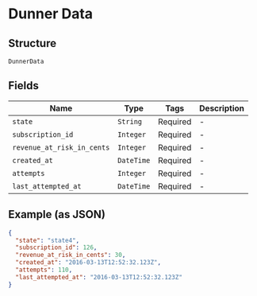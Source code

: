 
# Dunner Data

## Structure

`DunnerData`

## Fields

| Name | Type | Tags | Description |
|  --- | --- | --- | --- |
| `state` | `String` | Required | - |
| `subscription_id` | `Integer` | Required | - |
| `revenue_at_risk_in_cents` | `Integer` | Required | - |
| `created_at` | `DateTime` | Required | - |
| `attempts` | `Integer` | Required | - |
| `last_attempted_at` | `DateTime` | Required | - |

## Example (as JSON)

```json
{
  "state": "state4",
  "subscription_id": 126,
  "revenue_at_risk_in_cents": 30,
  "created_at": "2016-03-13T12:52:32.123Z",
  "attempts": 110,
  "last_attempted_at": "2016-03-13T12:52:32.123Z"
}
```

